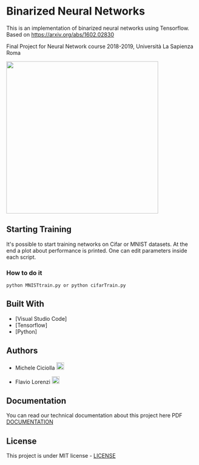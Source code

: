 # Binarized Neural Networks

This is an implementation of binarized neural networks using Tensorflow. Based on https://arxiv.org/abs/1602.02830

Final Project for Neural Network course 2018-2019, Università La Sapienza Roma

<a href="https://www.dis.uniroma1.it/"><img src="http://www.dis.uniroma1.it/sites/default/files/marchio%20logo%20eng%20jpg.jpg" width="400"></a>

## Starting Training

It's possible to start training networks on Cifar or MNIST datasets. At the end a plot about performance is printed. 
One can edit parameters inside each script.
### How to do it
```
python MNISTtrain.py or python cifarTrain.py
```

## Built With

* [Visual Studio Code]
* [Tensorflow]
* [Python]

## Authors

* Michele Ciciolla <a href="https://github.com/micheleciciolla"><img src="https://upload.wikimedia.org/wikipedia/commons/thumb/9/91/Octicons-mark-github.svg/1024px-Octicons-mark-github.svg.png" width="20"></a>

* Flavio Lorenzi <a href="https://github.com/FlavioLorenzi"><img src="https://upload.wikimedia.org/wikipedia/commons/thumb/9/91/Octicons-mark-github.svg/1024px-Octicons-mark-github.svg.png" width="20"></a>
 
## Documentation
You can read our technical documentation about this project here PDF [DOCUMENTATION](report.pdf)

## License
This project is under MIT license - [LICENSE](./LICENSE)



